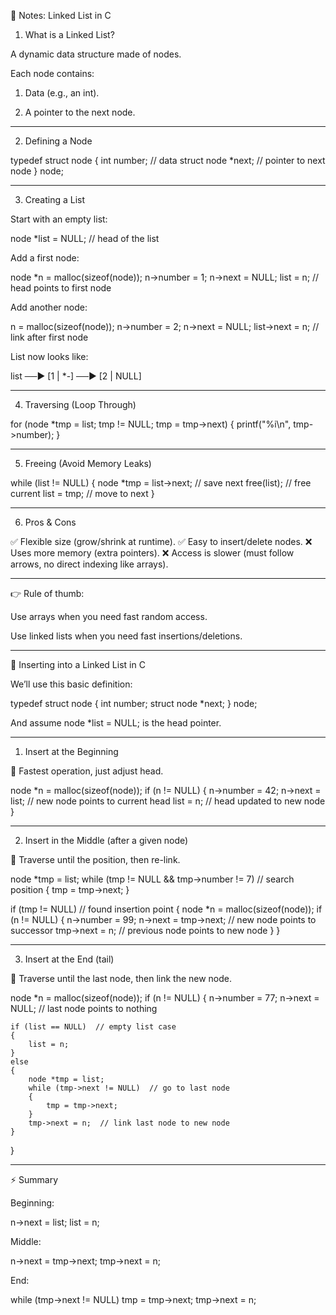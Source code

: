 📌 Notes: Linked List in C

1. What is a Linked List?

A dynamic data structure made of nodes.

Each node contains:

1. Data (e.g., an int).


2. A pointer to the next node.





---

2. Defining a Node

typedef struct node
{
    int number;           // data
    struct node *next;    // pointer to next node
}
node;


---

3. Creating a List

Start with an empty list:

node *list = NULL;   // head of the list

Add a first node:

node *n = malloc(sizeof(node));
n->number = 1;
n->next = NULL;
list = n;            // head points to first node

Add another node:

n = malloc(sizeof(node));
n->number = 2;
n->next = NULL;
list->next = n;      // link after first node

List now looks like:

list ──▶ [1 | *-] ──▶ [2 | NULL]


---

4. Traversing (Loop Through)

for (node *tmp = list; tmp != NULL; tmp = tmp->next)
{
    printf("%i\n", tmp->number);
}


---

5. Freeing (Avoid Memory Leaks)

while (list != NULL)
{
    node *tmp = list->next;  // save next
    free(list);              // free current
    list = tmp;              // move to next
}


---

6. Pros & Cons

✅ Flexible size (grow/shrink at runtime).
✅ Easy to insert/delete nodes.
❌ Uses more memory (extra pointers).
❌ Access is slower (must follow arrows, no direct indexing like arrays).


---

👉 Rule of thumb:

Use arrays when you need fast random access.

Use linked lists when you need fast insertions/deletions.


---

📝 Inserting into a Linked List in C

We’ll use this basic definition:

typedef struct node
{
    int number;
    struct node *next;
} node;

And assume node *list = NULL; is the head pointer.


---

1. Insert at the Beginning

📌 Fastest operation, just adjust head.

node *n = malloc(sizeof(node));
if (n != NULL)
{
    n->number = 42;
    n->next = list;   // new node points to current head
    list = n;         // head updated to new node
}


---

2. Insert in the Middle (after a given node)

📌 Traverse until the position, then re-link.

node *tmp = list;
while (tmp != NULL && tmp->number != 7)  // search position
{
    tmp = tmp->next;
}

if (tmp != NULL)  // found insertion point
{
    node *n = malloc(sizeof(node));
    if (n != NULL)
    {
        n->number = 99;
        n->next = tmp->next;  // new node points to successor
        tmp->next = n;        // previous node points to new node
    }
}


---

3. Insert at the End (tail)

📌 Traverse until the last node, then link the new node.

node *n = malloc(sizeof(node));
if (n != NULL)
{
    n->number = 77;
    n->next = NULL;   // last node points to nothing

    if (list == NULL)  // empty list case
    {
        list = n;
    }
    else
    {
        node *tmp = list;
        while (tmp->next != NULL)  // go to last node
        {
            tmp = tmp->next;
        }
        tmp->next = n;  // link last node to new node
    }
}


---

⚡ Summary

Beginning:

n->next = list;
list = n;

Middle:

n->next = tmp->next;
tmp->next = n;

End:

while (tmp->next != NULL) tmp = tmp->next;
tmp->next = n;


